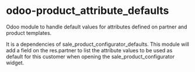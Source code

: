 # odoo-product_attribute_defaults
Odoo module to handle default values for attributes defined on partner and product templates.

It is a dependencies of sale_product_configurator_defaults. This module will add a field on the res.partner to list the attribute values to be used as default for this customer when opening the sale_product_configurator widget.
